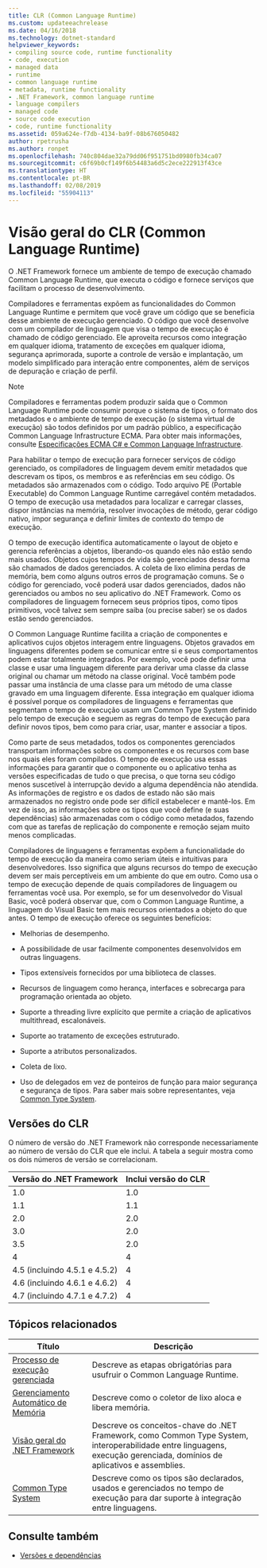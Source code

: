 ```yaml
---
title: CLR (Common Language Runtime)
ms.custom: updateeachrelease
ms.date: 04/16/2018
ms.technology: dotnet-standard
helpviewer_keywords:
- compiling source code, runtime functionality
- code, execution
- managed data
- runtime
- common language runtime
- metadata, runtime functionality
- .NET Framework, common language runtime
- language compilers
- managed code
- source code execution
- code, runtime functionality
ms.assetid: 059a624e-f7db-4134-ba9f-08b676050482
author: rpetrusha
ms.author: ronpet
ms.openlocfilehash: 740c804dae32a79dd06f951751bd0980fb34ca07
ms.sourcegitcommit: c6f69b0cf149f6b54483a6d5c2ece222913f43ce
ms.translationtype: HT
ms.contentlocale: pt-BR
ms.lasthandoff: 02/08/2019
ms.locfileid: "55904113"
---
```

# <a name="common-language-runtime-clr-overview"></a>Visão geral do CLR (Common Language Runtime)

O .NET Framework fornece um ambiente de tempo de execução chamado Common Language Runtime, que executa o código e fornece serviços que facilitam o processo de desenvolvimento.

Compiladores e ferramentas expõem as funcionalidades do Common Language Runtime e permitem que você grave um código que se beneficia desse ambiente de execução gerenciado. O código que você desenvolve com um compilador de linguagem que visa o tempo de execução é chamado de código gerenciado. Ele aproveita recursos como integração em qualquer idioma, tratamento de exceções em qualquer idioma, segurança aprimorada, suporte a controle de versão e implantação, um modelo simplificado para interação entre componentes, além de serviços de depuração e criação de perfil.

> [!NOTE]
> Compiladores e ferramentas podem produzir saída que o Common Language Runtime pode consumir porque o sistema de tipos, o formato dos metadados e o ambiente de tempo de execução (o sistema virtual de execução) são todos definidos por um padrão público, a especificação Common Language Infrastructure ECMA. Para obter mais informações, consulte [Especificações ECMA C# e Common Language Infrastructure](https://visualstudio.microsoft.com/license-terms/ecma-c-common-language-infrastructure-standards/).

Para habilitar o tempo de execução para fornecer serviços de código gerenciado, os compiladores de linguagem devem emitir metadados que descrevam os tipos, os membros e as referências em seu código. Os metadados são armazenados com o código. Todo arquivo PE (Portable Executable) do Common Language Runtime carregável contém metadados. O tempo de execução usa metadados para localizar e carregar classes, dispor instâncias na memória, resolver invocações de método, gerar código nativo, impor segurança e definir limites de contexto do tempo de execução.

O tempo de execução identifica automaticamente o layout de objeto e gerencia referências a objetos, liberando-os quando eles não estão sendo mais usados. Objetos cujos tempos de vida são gerenciados dessa forma são chamados de dados gerenciados. A coleta de lixo elimina perdas de memória, bem como alguns outros erros de programação comuns. Se o código for gerenciado, você poderá usar dados gerenciados, dados não gerenciados ou ambos no seu aplicativo do .NET Framework. Como os compiladores de linguagem fornecem seus próprios tipos, como tipos primitivos, você talvez sem sempre saiba (ou precise saber) se os dados estão sendo gerenciados.

O Common Language Runtime facilita a criação de componentes e aplicativos cujos objetos interagem entre linguagens. Objetos gravados em linguagens diferentes podem se comunicar entre si e seus comportamentos podem estar totalmente integrados. Por exemplo, você pode definir uma classe e usar uma linguagem diferente para derivar uma classe da classe original ou chamar um método na classe original. Você também pode passar uma instância de uma classe para um método de uma classe gravado em uma linguagem diferente. Essa integração em qualquer idioma é possível porque os compiladores de linguagens e ferramentas que segmentam o tempo de execução usam um Common Type System definido pelo tempo de execução e seguem as regras do tempo de execução para definir novos tipos, bem como para criar, usar, manter e associar a tipos.

Como parte de seus metadados, todos os componentes gerenciados transportam informações sobre os componentes e os recursos com base nos quais eles foram compilados. O tempo de execução usa essas informações para garantir que o componente ou o aplicativo tenha as versões especificadas de tudo o que precisa, o que torna seu código menos suscetível à interrupção devido a alguma dependência não atendida. As informações de registro e os dados de estado não são mais armazenados no registro onde pode ser difícil estabelecer e mantê-los. Em vez de isso, as informações sobre os tipos que você define (e suas dependências) são armazenadas com o código como metadados, fazendo com que as tarefas de replicação do componente e remoção sejam muito menos complicadas.

Compiladores de linguagens e ferramentas expõem a funcionalidade do tempo de execução da maneira como seriam úteis e intuitivas para desenvolvedores. Isso significa que alguns recursos do tempo de execução devem ser mais perceptíveis em um ambiente do que em outro. Como usa o tempo de execução depende de quais compiladores de linguagem ou ferramentas você usa. Por exemplo, se for um desenvolvedor do Visual Basic, você poderá observar que, com o Common Language Runtime, a linguagem do Visual Basic tem mais recursos orientados a objeto do que antes. O tempo de execução oferece os seguintes benefícios:

- Melhorias de desempenho.

- A possibilidade de usar facilmente componentes desenvolvidos em outras linguagens.

- Tipos extensíveis fornecidos por uma biblioteca de classes.

- Recursos de linguagem como herança, interfaces e sobrecarga para programação orientada ao objeto.

- Suporte a threading livre explícito que permite a criação de aplicativos multithread, escalonáveis.

- Suporte ao tratamento de exceções estruturado.

- Suporte a atributos personalizados.

- Coleta de lixo.

- Uso de delegados em vez de ponteiros de função para maior segurança e segurança de tipos. Para saber mais sobre representantes, veja [Common Type System](../../docs/standard/base-types/common-type-system.md).

## <a name="clr-versions"></a>Versões do CLR

O número de versão do .NET Framework não corresponde necessariamente ao número de versão do CLR que ele inclui. A tabela a seguir mostra como os dois números de versão se correlacionam.

|Versão do .NET Framework|Inclui versão do CLR|
|----------------------------|--------------------------|
|1.0|1.0|
|1.1|1.1|
|2.0|2.0|
|3.0|2.0|
|3.5|2.0|
|4|4|
|4.5 (incluindo 4.5.1 e 4.5.2)|4|
|4.6 (incluindo 4.6.1 e 4.6.2)|4|
|4.7 (incluindo 4.7.1 e 4.7.2)|4|

## <a name="related-topics"></a>Tópicos relacionados

|Título|Descrição|
|-----------|-----------------|
|[Processo de execução gerenciada](managed-execution-process.md)|Descreve as etapas obrigatórias para usufruir o Common Language Runtime.|
|[Gerenciamento Automático de Memória](automatic-memory-management.md)|Descreve como o coletor de lixo aloca e libera memória.|
|[Visão geral do .NET Framework](../framework/get-started/overview.md)|Descreve os conceitos-chave do .NET Framework, como Common Type System, interoperabilidade entre linguagens, execução gerenciada, domínios de aplicativos e assemblies.|
|[Common Type System](./base-types/common-type-system.md)|Descreve como os tipos são declarados, usados e gerenciados no tempo de execução para dar suporte à integração entre linguagens.|

## <a name="see-also"></a>Consulte também

- [Versões e dependências](../framework/migration-guide/versions-and-dependencies.md)
